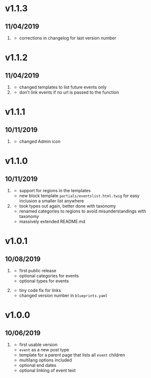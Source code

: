 # v1.1.3
##  11/04/2019

1. [](#bugfix)
    * corrections in changelog for last version number

# v1.1.2
##  11/04/2019

1. [](#improved)
    * changed templates to list future events only
2. [](#bugfix)
    * don't link events if no url is passed to the function


# v1.1.1
##  10/11/2019

1. [](#improved)
    * changed Admin icon

# v1.1.0
##  10/11/2019

1. [](#new)
    * support for regions in the templates
    * new block template `partials/eventslist.html.twig` for easy inclusion a smaller list anywhere
2. [](#improved)
    * took types out again, better done with taxonomy
    * renamed categories to regions to avoid misunderstandings with taxonomy
    * massively extended README.md

# v1.0.1
##  10/08/2019

1. [](#new)
    * first public release
    * optional categories for events
    * optional types for events

2. [](#bugfix)
    * tiny code fix for links
    * changed version number in `blueprints.yaml`


# v1.0.0
##  10/06/2019

1. [](#new)
    * first usable version
    * `event` as a new post type
    * template for a parent page that lists all `event` children
    * multilang options included
    * optional end dates
    * optional linking of event text
